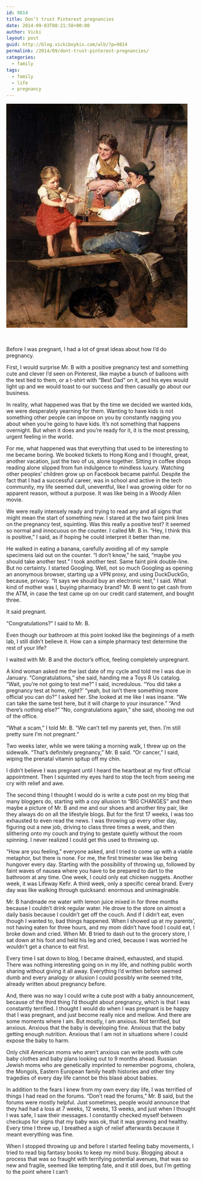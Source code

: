 ```yaml
---
id: 9814
title: Don’t trust Pinterest pregnancies
date: 2014-09-03T08:21:58+00:00
author: Vicki
layout: post
guid: http://blog.vickiboykis.com/wlb/?p=9814
permalink: /2014/09/dont-trust-pinterest-pregnancies/
categories:
  - family
tags:
  - family
  - life
  - pregnancy
---
```

[<img class="aligncenter size-full wp-image-9815" src="https://raw.githubusercontent.com/veekaybee/wlb/gh-pages/assets/images/2014/09/The-Happy-Family-xx-Adolf-Eberle.jpg" alt="The-Happy-Family-xx-Adolf-Eberle" width="482" height="594" />](https://raw.githubusercontent.com/veekaybee/wlb/gh-pages/assets/images/2014/09/The-Happy-Family-xx-Adolf-Eberle.jpg)

&nbsp;

Before I was pregnant, I had a lot of great ideas about how I’d do pregnancy.

First, I would surprise Mr. B with a positive pregnancy test and something cute and clever I&#8217;d seen on Pinterest, like maybe a bunch of balloons with the test tied to them, or a t-shirt with &#8220;Best Dad&#8221; on it, and his eyes would light up and we would toast to our success and then casually go about our business.

In reality, what happened was that by the time we decided we wanted kids, we were desperately yearning for them. Wanting to have kids is not something other people can impose on you by constantly nagging you about when you’re going to have kids. It’s not something that happens overnight. But when it does and you’re ready for it, it is the most pressing, urgent feeling in the world.

For me, what happened was that everything that used to be interesting to me became boring. We booked tickets to Hong Kong and I thought, great, another vacation, just the two of us, alone together. Sitting in coffee shops reading alone slipped from fun indulgence to mindless luxury. Watching other peoples’ children grow up on Facebook became painful. Despite the fact that I had a successful career, was in school and active in the tech community, my life seemed dull, uneventful, like I was growing older for no apparent reason, without a purpose. It was like being in a Woody Allen movie.

We were really intensely ready and trying to read any and all signs that might mean the start of something new. I stared at the two faint pink lines on the pregnancy test, squinting. Was this really a positive test? It seemed so normal and innocuous on the counter. I called Mr. B in. “Hey, I think this is positive,” I said, as if hoping he could interpret it better than me.

He walked in eating a banana, carefully avoiding all of my sample specimens laid out on the counter. “I don’t know,” he said, “maybe you should take another test.” I took another test. Same faint pink double-line. But no certainty. I started Googling. Well, not so much Googling as opening an anonymous browser, starting up a VPN proxy, and using DuckDuckGo, because, privacy. “It says we should buy an electronic test,” I said. What kind of mother was I, buying pharmacy brand? Mr. B went to get cash from the ATM, in case the test came up on our credit card statement, and bought three.

It said pregnant.

“Congratulations?” I said to Mr. B.

Even though our bathroom at this point looked like the beginnings of a meth lab, I still didn’t believe it. How can a simple pharmacy test determine the rest of your life?

I waited with Mr. B and the doctor’s office, feeling completely unpregnant.

A kind woman asked me the last date of my cycle and told me I was due in January. “Congratulations,” she said, handing me a Toys R Us catalog. “Wait, you’re not going to test me?” I said, incredulous. “You did take a pregnancy test at home, right?’ “yeah, but isn’t there something more official you can do?” I asked her. She looked at me like I was insane. “We can take the same test here, but it will charge to your insurance.” “And there’s nothing else?” “No, congratulations again,” she said, shooing me out of the office.

“What a scam,” I told Mr. B. “We can’t tell my parents yet, then. I’m still pretty sure I’m not pregnant.”

Two weeks later, while we were taking a morning walk, I threw up on the sidewalk. “That’s definitely pregnancy,” Mr. B said. “Or cancer,” I said, wiping the prenatal vitamin spitup off my chin.

I didn’t believe I was pregnant until I heard the heartbeat at my first official appointment. Then I squinted my eyes hard to stop the tech from seeing me cry with relief and awe.

The second thing I thought I would do is write a cute post on my blog that many bloggers do, starting with a coy allusion to “BIG CHANGES” and then maybe a picture of Mr. B and me and our shoes and another tiny pair, like they always do on all the lifestyle blogs. But for the first 17 weeks, I was too exhausted to even read the news. I was throwing up every other day, figuring out a new job, driving to class three times a week, and then slithering onto my couch and trying to gestate quietly without the room spinning. I never realized I could get this used to throwing up.

“How are you feeling,” everyone asked, and I tried to come up with a viable metaphor, but there is none. For me, the first trimester was like being hungover every day. Starting with the possibility of throwing up, followed by faint waves of nausea where you have to be prepared to dart to the bathroom at any time. One week, I could only eat chicken nuggets. Another week, it was Lifeway Kefir. A third week, only a specific cereal brand. Every day was like walking through quicksand: enormous and unimaginable.

Mr. B handmade me water with lemon juice mixed in for three months because I couldn’t drink regular water. He drove to the store on almost a daily basis because I couldn’t get off the couch. And if I didn’t eat, even though I wanted to, bad things happened. When I showed up at my parents’, not having eaten for three hours, and my mom didn’t have food I could eat, I broke down and cried. When Mr. B tried to dash out to the grocery store, I sat down at his foot and held his leg and cried, because I was worried he wouldn’t get a chance to eat first.

Every time I sat down to blog, I became drained, exhausted, and stupid. There was nothing interesting going on in my life, and nothing public worth sharing without giving it all away. Everything I’d written before seemed dumb and every analogy or allusion I could possibly write seemed trite, already written about pregnancy before.

And, there was no way I could write a cute post with a baby announcement, because of the third thing I’d thought about pregnancy, which is that I was constantly terrified. I thought I would do when I was pregnant is be happy that I was pregnant, and just become really nice and mellow. And there are some moments where I am. But mostly, I am anxious. Not terrified, but anxious. Anxious that the baby is developing fine. Anxious that the baby getting enough nutrition. Anxious that I am not in situations where I could expose the baby to harm.

Only chill American moms who aren’t anxious can write posts with cute baby clothes and baby plans looking out to 9 months ahead. Russian Jewish moms who are genetically imprinted to remember pogroms, cholera, the Mongols, Eastern European family heath histories and other tiny tragedies of every day life cannot be this blasé about babies.

In addition to the fears I knew from my own every day life, I was terrified of things I had read on the forums. “Don’t read the forums,” Mr. B said, but the forums were mostly helpful. Just sometimes, people would announce that they had had a loss at 7 weeks, 12 weeks, 13 weeks, and just when I thought I was safe, I saw their messages. I constantly checked myself between checkups for signs that my baby was ok, that it was growing and healthy. Every time I threw up, I breathed a sigh of relief afterwards because it meant everything was fine.

When I stopped throwing up and before I started feeling baby movements, I tried to read big fantasy books to keep my mind busy. Blogging about a process that was so fraught with terrifying potential avenues, that was so new and fragile, seemed like tempting fate, and it still does, but I’m getting to the point where I can’t